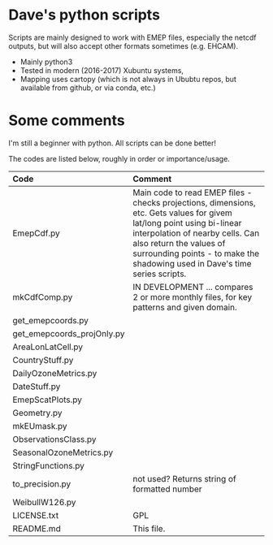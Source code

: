 # Dave's python scripts

Scripts are mainly designed to work with EMEP files, especially the netcdf outputs, but will also accept other formats sometimes (e.g. EHCAM).

* Mainly python3
* Tested in modern (2016-2017) Xubuntu systems, 
* Mapping uses cartopy (which is not always in Ububtu repos, but available from github, or via conda, etc.)

Some comments
==============

I'm still a beginner with python. All scripts can be done better!

The codes are listed below, roughly in order or importance/usage.

Code                          | Comment
:--------------------------   |:---------------------------------------
EmepCdf.py |  Main code to read EMEP files - checks projections, dimensions, etc. Gets values for givem lat/long point using bi-linear interpolation of nearby cells. Can also return the values of surrounding points - to make the shadowing used in Dave's time series scripts.
mkCdfComp.py | IN DEVELOPMENT ... compares 2 or more monthly files, for key patterns and given domain.
get_emepcoords.py |
get_emepcoords_projOnly.py |
AreaLonLatCell.py  |
CountryStuff.py |
DailyOzoneMetrics.py |
DateStuff.py |
EmepScatPlots.py |
Geometry.py                  |
mkEUmask.py |
ObservationsClass.py |
SeasonalOzoneMetrics.py |
StringFunctions.py |
to_precision.py      |           not used? Returns string of formatted number
WeibullW126.py |
LICENSE.txt         |             GPL
README.md | This file.

